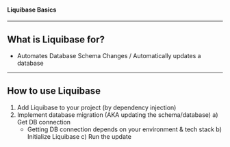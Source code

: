 #### Liquibase Basics
-------------------------------

## What is Liquibase for?
-  Automates Database Schema Changes / Automatically updates a database

-------------------------------

## How to use Liquibase
1) Add Liquibase to your project (by dependency injection)
2) Implement database migration (AKA updating the schema/database)
  a) Get DB connection
    -  Getting DB connection depends on your environment & tech stack
  b) Initialize Liquibase
  c) Run the update

